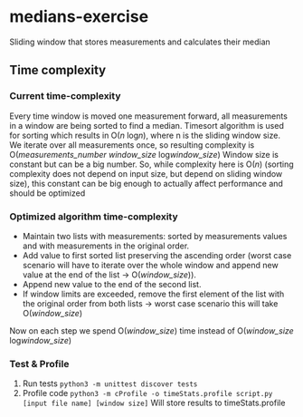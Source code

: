 # medians-exercise
Sliding window that stores measurements and calculates their median

## Time complexity

### Current time-complexity

Every time window is moved one measurement forward, all measurements in a window are being sorted to find a median. Timesort algorithm is used for sorting which results in O(*n* log*n*), where n is the sliding window size. We iterate over all measurements once, so resulting complexity is O(*measurements_number window_size* log*window_size*) Window size is constant but can be a big number. So, while complexity here is O(*n*) (sorting complexity does not depend on input size, but depend on sliding window size), this constant can be big enough to actually affect performance and should be optimized

### Optimized algorithm time-complexity

- Maintain two lists with measurements: sorted by measurements values and with measurements in the original order. 
- Add value to first sorted list preserving the ascending order (worst case scenario will have to iterate over the whole window and append new value at the end of the list -> O(*window_size*)). 
- Append new value to the end of the second list.
- If window limits are exceeded, remove the first element of the list with the original order from both lists -> worst case scenario this will take O(*window_size*)

Now on each step we spend O(*window_size*) time instead of O(*window_size* log*window_size*)

### Test & Profile

1. Run tests ```python3 -m unittest discover tests```
2. Profile code ```python3 -m cProfile -o timeStats.profile script.py [input file name] [window size]```
Will store results to timeStats.profile
